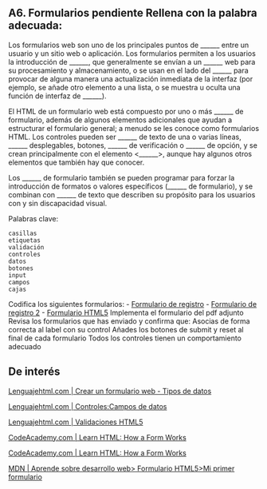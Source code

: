 ## A6. Formularios pendiente    Rellena con la palabra adecuada:

Los formularios web son uno de los principales puntos de ______ entre un usuario y un sitio web o aplicación. Los formularios permiten a los usuarios la introducción de ______, que generalmente se envían a un ______ web para su procesamiento y almacenamiento, o se usan en el lado del ______ para provocar de alguna manera una actualización inmediata de la interfaz (por ejemplo, se añade otro elemento a una lista, o se muestra u oculta una función de interfaz de ______).

El HTML de un formulario web está compuesto por uno o más ______ de formulario, además de algunos elementos adicionales que ayudan a estructurar el formulario general; a menudo se les conoce como formularios HTML. Los controles pueden ser ______ de texto de una o varias líneas, ______ desplegables, botones, ______ de verificación o ______ de opción, y se crean principalmente con el elemento <______>, aunque hay algunos otros elementos que también hay que conocer.

Los ______ de formulario también se pueden programar para forzar la introducción de formatos o valores específicos (______ de formulario), y se combinan con ______ de texto que describen su propósito para los usuarios con y sin discapacidad visual.

Palabras clave: 

    casillas
    etiquetas
    validación
    controles 
    datos
    botones
    input
    campos
    cajas

Codifica los siguientes formularios:
       - [Formulario de registro](http://desarrolloweb.dlsi.ua.es/libros/html-css/ejercicio-formularios-1)
       - [Formulario de registro 2](http://desarrolloweb.dlsi.ua.es/libros/html-css/ejercicio-formularios-2)
       - [Formulario  HTML5](http://desarrolloweb.dlsi.ua.es/libros/html-css/ejercicio-formularios-html5)
    Implementa el formulario del pdf adjunto
    Revisa los formularios que has enviado y confirma que:
        Asocias de forma correcta al label con su control
        Añades los botones de submit y reset al final de cada formulario
        Todos los controles tienen un comportamiento adecuado 

## De interés

  [Lenguajehtml.com | Crear un formulario web - Tipos de datos](https://lenguajehtml.com/html/formularios/crear-un-formulario/#tipos-de-datos)

  [Lenguajehtml.com | Controles:Campos de datos](https://lenguajehtml.com/html/formularios/crear-un-formulario/#tipos-de-datos)

[Lenguajehtml.com | Validaciones HTML5](https://lenguajehtml.com/html/formularios/controles-campos-de-texto/)    

[CodeAcademy.com | Learn HTML: How a Form Works](https://lenguajehtml.com/html/formularios/controles-campos-de-texto/)

[CodeAcademy.com | Learn HTML: How a Form Works](https://lenguajehtml.com/html/formularios/controles-campos-de-texto/)
 
[MDN | Aprende sobre desarrollo web> Formulario HTML5>Mi primer formulario](https://developer.mozilla.org/en-US/docs/Learn/Forms/Your_first_form)